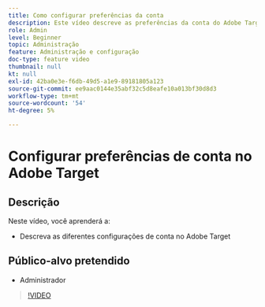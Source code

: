 ```yaml
---
title: Como configurar preferências da conta
description: Este vídeo descreve as preferências da conta do Adobe Target. Assista a este vídeo para ver exemplos de como diferentes configurações afetam o Adobe Target.
role: Admin
level: Beginner
topic: Administração
feature: Administração e configuração
doc-type: feature video
thumbnail: null
kt: null
exl-id: 42ba0e3e-f6db-49d5-a1e9-89181805a123
source-git-commit: ee9aac0144e35abf32c5d8eafe10a013bf30d8d3
workflow-type: tm+mt
source-wordcount: '54'
ht-degree: 5%

---
```


# Configurar preferências de conta no Adobe Target

## Descrição

Neste vídeo, você aprenderá a:

* Descreva as diferentes configurações de conta no Adobe Target

## Público-alvo pretendido

* Administrador

>[!VIDEO](https://video.tv.adobe.com/v/17379/?quality=12)
